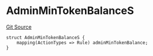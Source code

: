 # AdminMinTokenBalanceS
[Git Source](https://github.com/thrackle-io/tron/blob/90c179d4a2d3d05eb80cb7a50ea4891339d7488e/src/client/token/handler/diamond/RuleStorage.sol)


```solidity
struct AdminMinTokenBalanceS {
    mapping(ActionTypes => Rule) adminMinTokenBalance;
}
```

